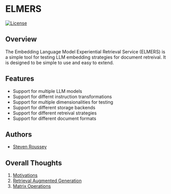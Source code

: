 # ELMERS

[![License](https://img.shields.io/badge/license-Apache2-blue.svg)](https://github.com/sroussey/elmers/blob/main/LICENSE)

## Overview

The Embedding Language Model Experiential Retrieval Service (ELMERS) is a simple tool for testing LLM embedding strategies for document retreival. It is designed to be simple to use and easy to extend.

## Features

- Support for multiple LLM models
- Support for differnt instruction transformations
- Support for multiple dimensionalities for testing
- Support for different storage backends
- Support for different retreival strategies
- Support for different document formats

## Authors

- [Steven Roussey](https://stevenroussey.com)

## Overall Thoughts

1. [Motivations](docs/01_motivations.md)
2. [Retrieval Augmented Generation](docs/02_retrieval_augmented_generation.md)
3. [Matrix Operations](docs/03_matrix_operations.md)
